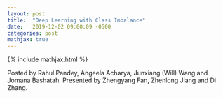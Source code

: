 ```yaml
---
layout: post
title:  "Deep Learning with Class Imbalance"
date:   2019-12-02 09:00:09 -0500
categories: post
mathjax: true
---
```

<!-- Need to include this line to enable mathjax -->
{% include mathjax.html %}

Posted by Rahul Pandey, Angeela Acharya, Junxiang (Will) Wang and Jomana Bashatah. Presented by Zhengyang Fan, Zhenlong Jiang and Di Zhang.
